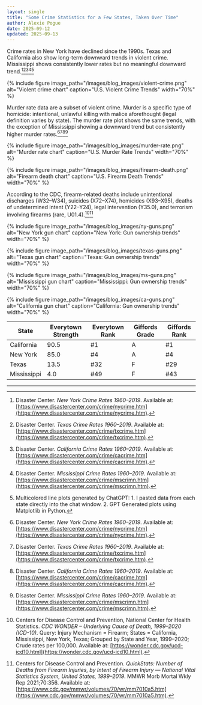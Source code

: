 ```yaml
---
layout: single
title: "Some Crime Statistics for a Few States, Taken Over Time"
author: Alexie Pogue
date: 2025-09-12
updated: 2025-09-13
---
```



Crime rates in New York have declined since the 1990s. Texas and California also show long-term downward trends in violent crime. Mississippi shows consistently lower rates but no meaningful downward trend.[^1][^2][^3][^4][^note]

{% include figure image_path="/images/blog_images/violent-crime.png" alt="Violent crime chart" caption="U.S. Violent Crime Trends" width="70%" %}

Murder rate data are a subset of violent crime. Murder is a specific type of homicide: intentional, unlawful killing with malice aforethought (legal definition varies by state). The murder rate plot shows the same trends, with the exception of Mississippi showing a downward trend but consistently higher murder rates.[^1][^2][^3][^4]

{% include figure image_path="/images/blog_images/murder-rate.png" alt="Murder rate chart" caption="U.S. Murder Rate Trends" width="70%" %}

{% include figure image_path="/images/blog_images/firearm-death.png" alt="Firearm death chart" caption="U.S. Firearm Death Trends" width="70%" %}

According to the CDC, firearm-related deaths include unintentional discharges (W32–W34), suicides (X72–X74), homicides (X93–X95), deaths of undetermined intent (Y22–Y24), legal intervention (Y35.0), and terrorism involving firearms (rare, U01.4).[^6][^9]



{% include figure image_path="/images/blog_images/ny-guns.png" alt="New York gun chart" caption="New York: Gun ownership trends" width="70%" %}

{% include figure image_path="/images/blog_images/texas-guns.png" alt="Texas gun chart" caption="Texas: Gun ownership trends" width="70%" %}

{% include figure image_path="/images/blog_images/ms-guns.png" alt="Mississippi gun chart" caption="Mississippi: Gun ownership trends" width="70%" %}

{% include figure image_path="/images/blog_images/ca-guns.png" alt="California gun chart" caption="California: Gun ownership trends" width="70%" %}

<div class="table-center" markdown="1">

| State        | Everytown Strength | Everytown Rank | Giffords Grade | Giffords Rank |
|--------------|--------------------|----------------|----------------|---------------|
| California   | 90.5               | #1             | A              | #1            |
| New York     | 85.0               | #4             | A              | #4            |
| Texas        | 13.5               | #32            | F              | #29           |
| Mississippi  | 4.0                | #49            | F              | #43           |

</div>



---


[^1]: Disaster Center. *New York Crime Rates 1960–2019*. Available at: [https://www.disastercenter.com/crime/nycrime.htm](https://www.disastercenter.com/crime/nycrime.htm).  
[^2]: Disaster Center. *Texas Crime Rates 1960–2019*. Available at: [https://www.disastercenter.com/crime/txcrime.htm](https://www.disastercenter.com/crime/txcrime.htm).  
[^3]: Disaster Center. *California Crime Rates 1960–2019*. Available at: [https://www.disastercenter.com/crime/cacrime.htm](https://www.disastercenter.com/crime/cacrime.htm). 
[^4]: Disaster Center. *Mississippi Crime Rates 1960–2019*. Available at: [https://www.disastercenter.com/crime/mscrimn.htm](https://www.disastercenter.com/crime/mscrimn.htm).  

[^5]: RAND Corporation. *Gun Policy in America: RAND State Firearm Law Database Tool*. Available at: [https://www.rand.org/pubs/tools/TL354.html](https://www.rand.org/pubs/tools/TL354.html). 

[^6]: Centers for Disease Control and Prevention, National Center for Health Statistics. *CDC WONDER – Underlying Cause of Death, 1999–2020 (ICD-10)*. Query: Injury Mechanism = Firearm; States = California, Mississippi, New York, Texas; Grouped by State and Year, 1999–2020; Crude rates per 100,000. Available at: [https://wonder.cdc.gov/ucd-icd10.html](https://wonder.cdc.gov/ucd-icd10.html).

[^7]: Giffords Law Center to Prevent Gun Violence. *Annual Gun Law Scorecard* (latest edition). Available at: [https://giffords.org/lawcenter/resources/scorecard/](https://giffords.org/lawcenter/resources/scorecard/).  

[^8]: Everytown Research & Policy. *Gun Law Rankings* (latest edition). Available at: [https://everytownresearch.org/rankings/](https://everytownresearch.org/rankings/).

[^9]: Centers for Disease Control and Prevention. *QuickStats: Number of Deaths from Firearm Injuries, by Intent of Firearm Injury — National Vital Statistics System, United States, 1999–2019*. MMWR Morb Mortal Wkly Rep 2021;70:356. Available at: [https://www.cdc.gov/mmwr/volumes/70/wr/mm7010a5.htm](https://www.cdc.gov/mmwr/volumes/70/wr/mm7010a5.htm).


[^note]: Multicolored line plots generated by ChatGPT: 1. I pasted data from each state directly into the chat window. 2. GPT Generated plots using Matplotlib in Python. 


















